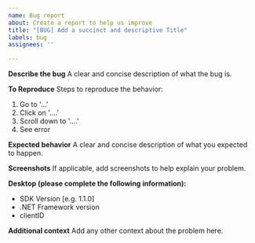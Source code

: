 ```yaml
---
name: Bug report
about: Create a report to help us improve
title: "[BUG] Add a succinct and descriptive Title"
labels: bug
assignees: ''

---
```


**Describe the bug**
A clear and concise description of what the bug is.

**To Reproduce**
Steps to reproduce the behavior:
1. Go to '...'
2. Click on '....'
3. Scroll down to '....'
4. See error

**Expected behavior**
A clear and concise description of what you expected to happen.

**Screenshots**
If applicable, add screenshots to help explain your problem.

**Desktop (please complete the following information):**
 - SDK Version [e.g. 1.1.0]
- .NET Framework version
- clientID

**Additional context**
Add any other context about the problem here.
